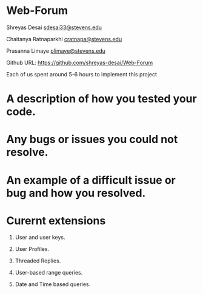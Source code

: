 # Web-Forum
Shreyas Desai
sdesai33@stevens.edu

Chaitanya Ratnaparkhi
cratnapa@stevens.edu

Prasanna Limaye
plimaye@stevens.edu

Github URL: https://github.com/shreyas-desai/Web-Forum

Each of us spent around 5-6 hours to implement this project

# A description of how you tested your code.


# Any bugs or issues you could not resolve.


# An example of a difficult issue or bug and how you resolved.


# Curernt extensions

1. User and user keys.

2. User Profiles.

3. Threaded Replies.

4. User-based range queries.

5. Date and Time based queries.